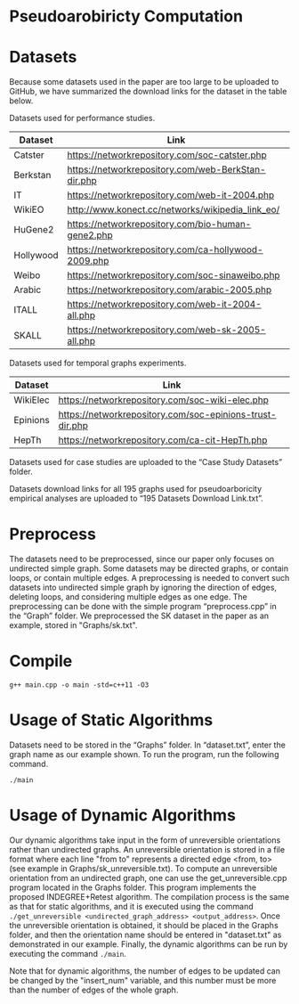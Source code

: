 # Pseudoarobiricty Computation

# Datasets

Because some datasets used in the paper are too large to be uploaded to GitHub, we have summarized the download links for the dataset in the table below.

Datasets used for performance studies.

| Dataset | Link |
| --- | --- |
| Catster | https://networkrepository.com/soc-catster.php |
| Berkstan | https://networkrepository.com/web-BerkStan-dir.php |
| IT | https://networkrepository.com/web-it-2004.php |
| WikiEO | http://www.konect.cc/networks/wikipedia_link_eo/ |
| HuGene2 | https://networkrepository.com/bio-human-gene2.php |
| Hollywood | https://networkrepository.com/ca-hollywood-2009.php |
| Weibo | https://networkrepository.com/soc-sinaweibo.php |
| Arabic | https://networkrepository.com/arabic-2005.php |
| ITALL | https://networkrepository.com/web-it-2004-all.php |
| SKALL | https://networkrepository.com/web-sk-2005-all.php |

Datasets used for temporal graphs experiments.

| Dataset | Link |
| --- | --- |
| WikiElec | https://networkrepository.com/soc-wiki-elec.php |
| Epinions | https://networkrepository.com/soc-epinions-trust-dir.php |
| HepTh | https://networkrepository.com/ca-cit-HepTh.php |

Datasets used for case studies are uploaded to the “Case Study Datasets” folder. 

Datasets download links for all 195 graphs used for pseudoarboricity empirical analyses are uploaded to “195 Datasets Download Link.txt”.

# Preprocess

The datasets need to be preprocessed, since our paper only focuses on undirected simple graph. Some datasets may be directed graphs, or contain loops, or contain multiple edges. A preprocessing is needed to convert such datasets into undirected simple graph by ignoring the direction of edges, deleting loops, and considering multiple edges as one edge. The preprocessing can be done with the simple program “preprocess.cpp” in the “Graph” folder. We preprocessed the SK dataset in the paper as an example, stored in "Graphs/sk.txt".

# Compile

```
g++ main.cpp -o main -std=c++11 -O3
```

# Usage of Static Algorithms

Datasets need to be stored in the “Graphs” folder. In “dataset.txt”, enter the graph name as our example shown. To run the program, run the following command. 

```
./main
```

# Usage of Dynamic Algorithms

Our dynamic algorithms take input in the form of unreversible orientations rather than undirected graphs. An unreversible orientation is stored in a file format where each line "from to" represents a directed edge <from, to> (see example in Graphs/sk_unreversible.txt). To compute an unreversible orientation from an undirected graph, one can use the get_unreversible.cpp program located in the Graphs folder. This program implements the proposed INDEGREE+Retest algorithm. The compilation process is the same as that for static algorithms, and it is executed using the command ``./get_unreversible <undirected_graph_address> <output_address>``. Once the unreversible orientation is obtained, it should be placed in the Graphs folder, and then the orientation name should be entered in "dataset.txt" as demonstrated in our example. Finally, the dynamic algorithms can be run by executing the command ``./main``.

Note that for dynamic algorithms, the number of edges to be updated can be changed by the "insert_num" variable, and this number must be more than the number of edges of the whole graph. 
